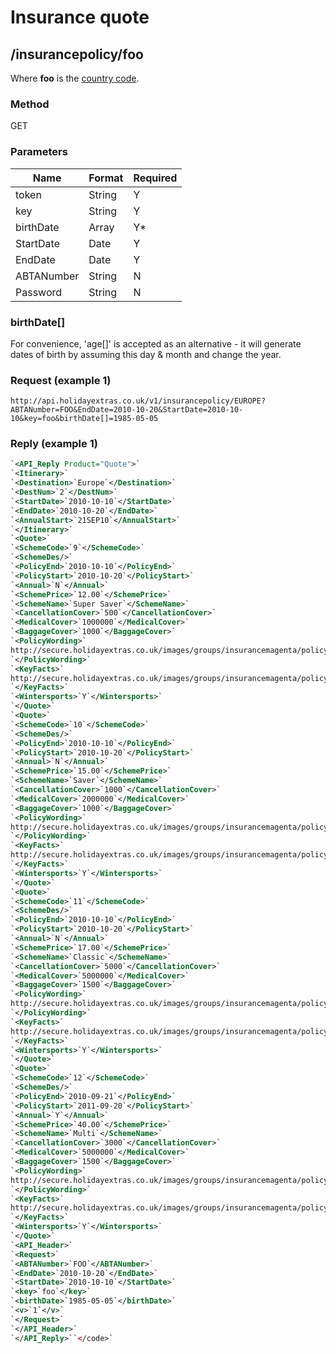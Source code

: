 # Insurance quote

## /insurancepolicy/foo

Where **foo** is the [ country code](hxapi/insurance ).

### Method

GET

### Parameters

 | Name       | Format | Required | 
 | ----       | ------ | -------- | 
 | token      | String | Y        | 
 | key        | String | Y        | 
 | birthDate  | Array  | Y*       | 
 | StartDate  | Date   | Y        | 
 | EndDate    | Date   | Y        | 
 | ABTANumber | String | N        | 
 | Password   | String | N        | 

###  birthDate[] 

For convenience, 'age[]' is accepted as an alternative - it will generate dates of birth by assuming this day & month and change the year.

### Request (example 1)

```
http://api.holidayextras.co.uk/v1/insurancepolicy/EUROPE?ABTANumber=FOO&EndDate=2010-10-20&StartDate=2010-10-10&key=foo&birthDate[]=1985-05-05
```

### Reply (example 1)

```xml
`<API_Reply Product="Quote">`
`<Itinerary>`
`<Destination>`Europe`</Destination>`
`<DestNum>`2`</DestNum>`
`<StartDate>`2010-10-10`</StartDate>`
`<EndDate>`2010-10-20`</EndDate>`
`<AnnualStart>`21SEP10`</AnnualStart>`
`</Itinerary>`
`<Quote>`
`<SchemeCode>`9`</SchemeCode>`
`<SchemeDes/>`
`<PolicyEnd>`2010-10-10`</PolicyEnd>`
`<PolicyStart>`2010-10-20`</PolicyStart>`
`<Annual>`N`</Annual>`
`<SchemePrice>`12.00`</SchemePrice>`
`<SchemeName>`Super Saver`</SchemeName>`
`<CancellationCover>`500`</CancellationCover>`
`<MedicalCover>`1000000`</MedicalCover>`
`<BaggageCover>`1000`</BaggageCover>`
`<PolicyWording>`
http://secure.holidayextras.co.uk/images/groups/insurancemagenta/policy_wording/Direct - PW.pdf
`</PolicyWording>`
`<KeyFacts>`
http://secure.holidayextras.co.uk/images/groups/insurancemagenta/policy_wording/Direct - KF.pdf
`</KeyFacts>`
`<Wintersports>`Y`</Wintersports>`
`</Quote>`
`<Quote>`
`<SchemeCode>`10`</SchemeCode>`
`<SchemeDes/>`
`<PolicyEnd>`2010-10-10`</PolicyEnd>`
`<PolicyStart>`2010-10-20`</PolicyStart>`
`<Annual>`N`</Annual>`
`<SchemePrice>`15.00`</SchemePrice>`
`<SchemeName>`Saver`</SchemeName>`
`<CancellationCover>`1000`</CancellationCover>`
`<MedicalCover>`2000000`</MedicalCover>`
`<BaggageCover>`1000`</BaggageCover>`
`<PolicyWording>`
http://secure.holidayextras.co.uk/images/groups/insurancemagenta/policy_wording/Direct - PW.pdf
`</PolicyWording>`
`<KeyFacts>`
http://secure.holidayextras.co.uk/images/groups/insurancemagenta/policy_wording/Direct - KF.pdf
`</KeyFacts>`
`<Wintersports>`Y`</Wintersports>`
`</Quote>`
`<Quote>`
`<SchemeCode>`11`</SchemeCode>`
`<SchemeDes/>`
`<PolicyEnd>`2010-10-10`</PolicyEnd>`
`<PolicyStart>`2010-10-20`</PolicyStart>`
`<Annual>`N`</Annual>`
`<SchemePrice>`17.00`</SchemePrice>`
`<SchemeName>`Classic`</SchemeName>`
`<CancellationCover>`5000`</CancellationCover>`
`<MedicalCover>`5000000`</MedicalCover>`
`<BaggageCover>`1500`</BaggageCover>`
`<PolicyWording>`
http://secure.holidayextras.co.uk/images/groups/insurancemagenta/policy_wording/Direct - PW.pdf
`</PolicyWording>`
`<KeyFacts>`
http://secure.holidayextras.co.uk/images/groups/insurancemagenta/policy_wording/Direct - KF.pdf
`</KeyFacts>`
`<Wintersports>`Y`</Wintersports>`
`</Quote>`
`<Quote>`
`<SchemeCode>`12`</SchemeCode>`
`<SchemeDes/>`
`<PolicyEnd>`2010-09-21`</PolicyEnd>`
`<PolicyStart>`2011-09-20`</PolicyStart>`
`<Annual>`Y`</Annual>`
`<SchemePrice>`40.00`</SchemePrice>`
`<SchemeName>`Multi`</SchemeName>`
`<CancellationCover>`3000`</CancellationCover>`
`<MedicalCover>`5000000`</MedicalCover>`
`<BaggageCover>`1500`</BaggageCover>`
`<PolicyWording>`
http://secure.holidayextras.co.uk/images/groups/insurancemagenta/policy_wording/Direct - PW.pdf
`</PolicyWording>`
`<KeyFacts>`
http://secure.holidayextras.co.uk/images/groups/insurancemagenta/policy_wording/Direct - KF.pdf
`</KeyFacts>`
`<Wintersports>`Y`</Wintersports>`
`</Quote>`
`<API_Header>`
`<Request>`
`<ABTANumber>`FOO`</ABTANumber>`
`<EndDate>`2010-10-20`</EndDate>`
`<StartDate>`2010-10-10`</StartDate>`
`<key>`foo`</key>`
`<birthDate>`1985-05-05`</birthDate>`
`<v>`1`</v>`
`</Request>`
`</API_Header>`
`</API_Reply>``</code>`
